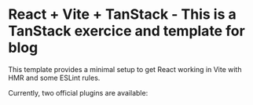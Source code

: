# React + Vite + TanStack - This is a TanStack exercice and template for blog

This template provides a minimal setup to get React working in Vite with HMR and some ESLint rules.

Currently, two official plugins are available:


